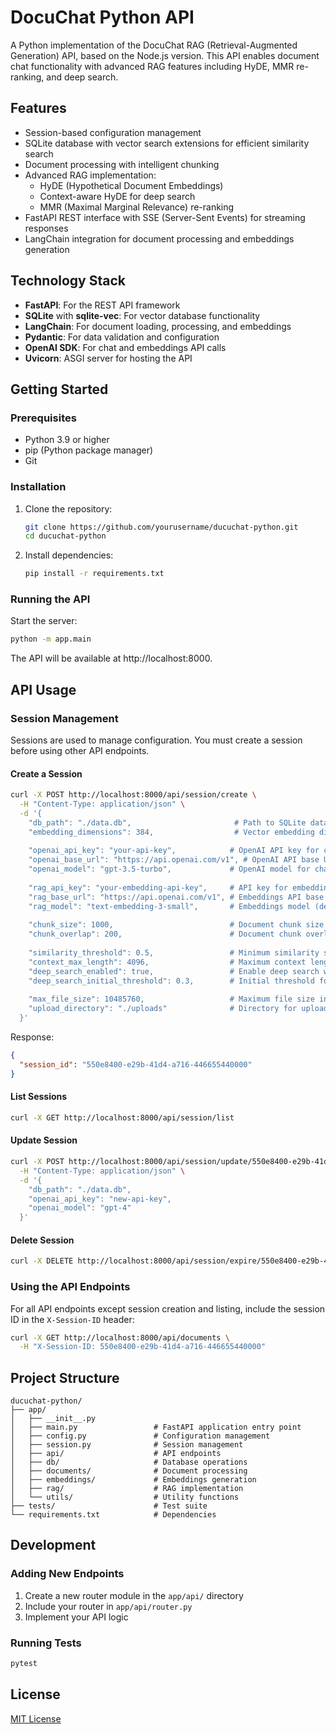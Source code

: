 # DocuChat Python API

A Python implementation of the DocuChat RAG (Retrieval-Augmented Generation) API, based on the Node.js version. This API enables document chat functionality with advanced RAG features including HyDE, MMR re-ranking, and deep search.

## Features

- Session-based configuration management
- SQLite database with vector search extensions for efficient similarity search
- Document processing with intelligent chunking
- Advanced RAG implementation:
  - HyDE (Hypothetical Document Embeddings)
  - Context-aware HyDE for deep search
  - MMR (Maximal Marginal Relevance) re-ranking
- FastAPI REST interface with SSE (Server-Sent Events) for streaming responses
- LangChain integration for document processing and embeddings generation

## Technology Stack

- **FastAPI**: For the REST API framework
- **SQLite** with **sqlite-vec**: For vector database functionality
- **LangChain**: For document loading, processing, and embeddings
- **Pydantic**: For data validation and configuration
- **OpenAI SDK**: For chat and embeddings API calls
- **Uvicorn**: ASGI server for hosting the API

## Getting Started

### Prerequisites

- Python 3.9 or higher
- pip (Python package manager)
- Git

### Installation

1. Clone the repository:
   ```bash
   git clone https://github.com/yourusername/ducuchat-python.git
   cd ducuchat-python
   ```

2. Install dependencies:
   ```bash
   pip install -r requirements.txt
   ```

### Running the API

Start the server:
```bash
python -m app.main
```

The API will be available at http://localhost:8000.

## API Usage

### Session Management

Sessions are used to manage configuration. You must create a session before using other API endpoints.

#### Create a Session

```bash
curl -X POST http://localhost:8000/api/session/create \
  -H "Content-Type: application/json" \
  -d '{
    "db_path": "./data.db",                       # Path to SQLite database file (required)
    "embedding_dimensions": 384,                  # Vector embedding dimensions (optional, detected from DB)
    
    "openai_api_key": "your-api-key",            # OpenAI API key for chat (required)
    "openai_base_url": "https://api.openai.com/v1", # OpenAI API base URL (default: https://api.openai.com/v1)
    "openai_model": "gpt-3.5-turbo",             # OpenAI model for chat (default: gpt-3.5-turbo)
    
    "rag_api_key": "your-embedding-api-key",     # API key for embeddings (optional, defaults to openai_api_key)
    "rag_base_url": "https://api.openai.com/v1", # Embeddings API base URL (default: https://api.openai.com/v1)
    "rag_model": "text-embedding-3-small",       # Embeddings model (default: text-embedding-3-small)
    
    "chunk_size": 1000,                          # Document chunk size (optional, auto-sized based on embedding dimensions)
    "chunk_overlap": 200,                        # Document chunk overlap (optional, defaults to 20% of chunk_size)
    
    "similarity_threshold": 0.5,                 # Minimum similarity score for retrieval (default: 0.5)
    "context_max_length": 4096,                  # Maximum context length for LLM (default: 4096)
    "deep_search_enabled": true,                 # Enable deep search with HyDE (default: true)
    "deep_search_initial_threshold": 0.3,        # Initial threshold for deep search (default: 0.3)
    
    "max_file_size": 10485760,                   # Maximum file size in bytes (default: 10MB)
    "upload_directory": "./uploads"              # Directory for uploaded files (default: ./uploads)
  }'
```

Response:
```json
{
  "session_id": "550e8400-e29b-41d4-a716-446655440000"
}
```

#### List Sessions

```bash
curl -X GET http://localhost:8000/api/session/list
```

#### Update Session

```bash
curl -X POST http://localhost:8000/api/session/update/550e8400-e29b-41d4-a716-446655440000 \
  -H "Content-Type: application/json" \
  -d '{
    "db_path": "./data.db",
    "openai_api_key": "new-api-key",
    "openai_model": "gpt-4"
  }'
```

#### Delete Session

```bash
curl -X DELETE http://localhost:8000/api/session/expire/550e8400-e29b-41d4-a716-446655440000
```

### Using the API Endpoints

For all API endpoints except session creation and listing, include the session ID in the `X-Session-ID` header:

```bash
curl -X GET http://localhost:8000/api/documents \
  -H "X-Session-ID: 550e8400-e29b-41d4-a716-446655440000"
```

## Project Structure

```
ducuchat-python/
├── app/
│   ├── __init__.py
│   ├── main.py                 # FastAPI application entry point
│   ├── config.py               # Configuration management
│   ├── session.py              # Session management
│   ├── api/                    # API endpoints
│   ├── db/                     # Database operations
│   ├── documents/              # Document processing
│   ├── embeddings/             # Embeddings generation
│   ├── rag/                    # RAG implementation
│   └── utils/                  # Utility functions
├── tests/                      # Test suite
└── requirements.txt            # Dependencies
```

## Development

### Adding New Endpoints

1. Create a new router module in the `app/api/` directory
2. Include your router in `app/api/router.py`
3. Implement your API logic

### Running Tests

```bash
pytest
```

## License

[MIT License](LICENSE) 